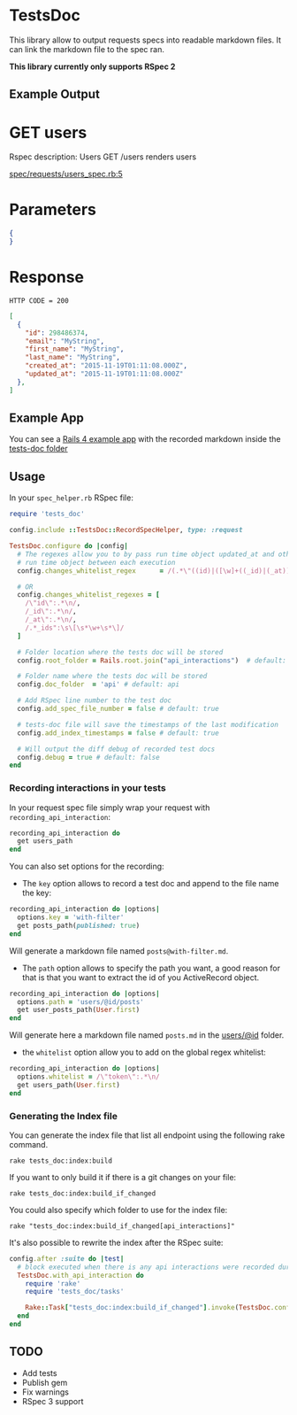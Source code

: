 # TestsDoc

This library allow to output requests specs into readable markdown files.
It can link the markdown file to the spec ran.

**This library currently only supports RSpec 2**

## Example Output

# GET users

Rspec description: Users GET /users renders users

[spec/requests/users_spec.rb:5](/examples/rails-4.2.5/spec/requests/users_spec.rb#L5)

# Parameters

```json
{
}
```

# Response

```
HTTP CODE = 200
```

```json
[
  {
    "id": 298486374,
    "email": "MyString",
    "first_name": "MyString",
    "last_name": "MyString",
    "created_at": "2015-11-19T01:11:08.000Z",
    "updated_at": "2015-11-19T01:11:08.000Z"
  },
]
```

## Example App

You can see a [Rails 4 example app](/examples/rails-4.2.5) with the recorded markdown inside the [tests-doc folder](/examples/rails-4.2.5/tests-doc)

## Usage

In your `spec_helper.rb` RSpec file:

```ruby
require 'tests_doc'

config.include ::TestsDoc::RecordSpecHelper, type: :request

TestsDoc.configure do |config|
  # The regexes allow you to by pass run time object updated_at and other ids
  # run time object between each execution
  config.changes_whitelist_regex      = /(.*\"((id)|([\w]+((_id)|(_at))))\":.*\n)|(.*_ids":\s\[\s*\w+\s*\])/ # default: ""

  # OR
  config.changes_whitelist_regexes = [
    /\"id\":.*\n/,
    /_id\":.*\n/,
    /_at\":.*\n/,
    /.*_ids":\s\[\s*\w+\s*\]/
  ]

  # Folder location where the tests doc will be stored
  config.root_folder = Rails.root.join("api_interactions")  # default: tests-doc

  # Folder name where the tests doc will be stored
  config.doc_folder  = 'api' # default: api

  # Add RSpec line number to the test doc
  config.add_spec_file_number = false # default: true

  # tests-doc file will save the timestamps of the last modification
  config.add_index_timestamps = false # default: true

  # Will output the diff debug of recorded test docs
  config.debug = true # default: false
end

```

### Recording interactions in your tests

In your request spec file simply wrap your request with `recording_api_interaction`:

```ruby
recording_api_interaction do
  get users_path
end
```

You can also set options for the recording:

* The `key` option allows to record a test doc and append to the file name the key:

```ruby
recording_api_interaction do |options|
  options.key = 'with-filter'
  get posts_path(published: true)
end
```

Will generate a markdown file named `posts@with-filter.md`.

* The `path` option allows to specify the path you want, a good reason for that is that you want to extract the id of you ActiveRecord object.

```ruby
recording_api_interaction do |options|
  options.path = 'users/@id/posts'
  get user_posts_path(User.first)
end
```

Will generate here a markdown file named `posts.md` in the [users/@id](/examples/rails-4.2.5/tests-doc/api/users/@id) folder.

* the `whitelist` option allow you to add on the global regex whitelist:

```ruby
recording_api_interaction do |options|
  options.whitelist = /\"token\":.*\n/
  get users_path(User.first)
end
```

### Generating the Index file

You can generate the index file that list all endpoint using the following rake command.

`rake tests_doc:index:build`

If you want to only build it if there is a git changes on your file:

`rake tests_doc:index:build_if_changed`

You could also specify which folder to use for the index file:

`rake "tests_doc:index:build_if_changed[api_interactions]"`

It's also possible to rewrite the index after the RSpec suite:

```ruby
config.after :suite do |test|
  # block executed when there is any api interactions were recorded during the RSpec
  TestsDoc.with_api_interaction do
    require 'rake'
    require 'tests_doc/tasks'

    Rake::Task["tests_doc:index:build_if_changed"].invoke(TestsDoc.configuration.root_folder)
  end
end
```

## TODO

* Add tests
* Publish gem
* Fix warnings
* RSpec 3 support

